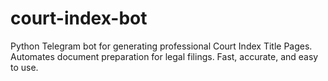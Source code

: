# court-index-bot
Python Telegram bot for generating professional Court Index Title Pages. Automates document preparation for legal filings. Fast, accurate, and easy to use.
